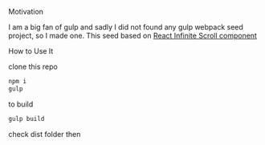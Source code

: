Motivation

I am a big fan of gulp and sadly I did not found any gulp webpack seed project, so I made one.
This seed based on [React Infinite Scroll component](https://github.com/lapanoid/react-infinite-scroll)

How to Use It

clone this repo

```bash
npm i
gulp
```

to build
```bash
gulp build
```
check dist folder then